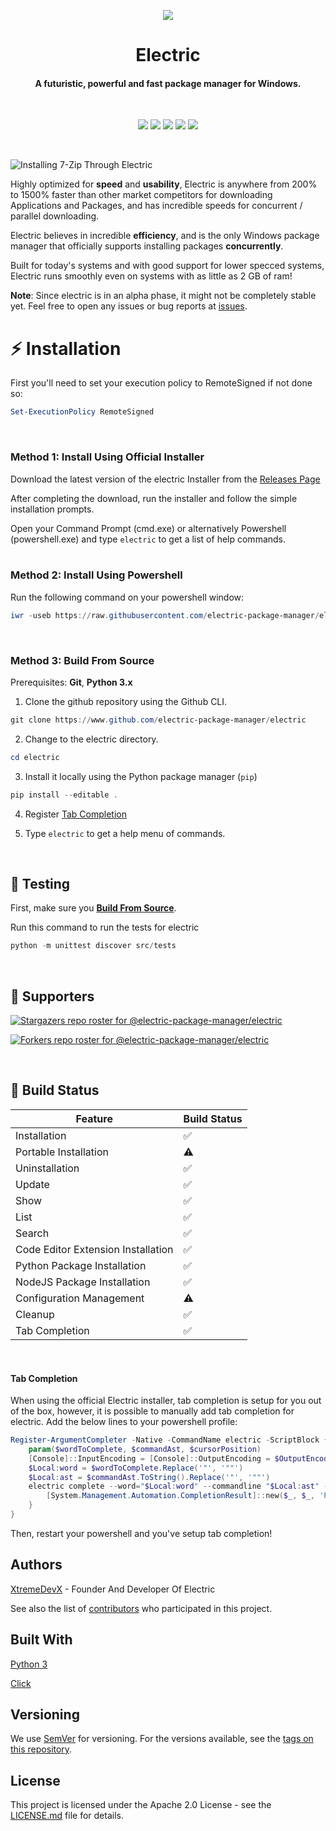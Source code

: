 
<p align="center">
  <img src="https://github.com/electric-package-manager/electric/blob/master/assets/electric-icon-transparent-bg.png" />
</p>

<h1 align="center">Electric</h1>
<h4 align="center">A futuristic, powerful and fast package manager for Windows.</h1>
<br>

<p align="center">
  <img src="https://img.shields.io/github/v/tag/electric-package-manager/electric?color=green&label=electric&sort=semver"> <img src="https://img.shields.io/github/license/electric-package-manager/electric?color=pink"> <img src="https://img.shields.io/tokei/lines/github/electric-package-manager/electric?color=white&label=lines%20of%20code"> <img src="https://img.shields.io/github/languages/top/electric-package-manager/electric?color=%230xfffff"> <img src="https://img.shields.io/github/repo-size/electric-package-manager/electric?color=orange">
</p>
<br>

![Installing 7-Zip Through Electric](https://github.com/electric-package-manager/electric/blob/master/assets/install-animation.gif?raw=true)

Highly optimized for **speed** and **usability**, Electric is anywhere from 200% to 1500% faster than other market competitors for downloading Applications and Packages, and has incredible speeds for concurrent / parallel downloading.

Electric believes in incredible **efficiency**, and is the only Windows package manager that officially supports installing packages **concurrently**.

Built for today's systems and with good support for lower specced systems, Electric runs smoothly even on systems with as little as 2 GB of ram!

**Note**: Since electric is in an alpha phase, it might not be completely stable yet. Feel free to open any issues or bug reports at [issues](https://github.com/electric-package-manager/electric/issues/).
<br>

# :zap: Installation

First you'll need to set your execution policy to RemoteSigned if not done so:
```powershell
Set-ExecutionPolicy RemoteSigned
```
<br>

### Method 1: Install Using Official Installer

Download the latest version of the electric Installer from the [Releases Page](https://github.com/electric-package-manager/electric/releases/latest)

After completing the download, run the installer and follow the simple installation prompts.

Open your Command Prompt (cmd.exe) or alternatively Powershell (powershell.exe) and type `electric` to get a list of help commands.
<br>
<br>

### Method 2: Install Using Powershell
Run the following command on your powershell window:

```powershell
iwr -useb https://raw.githubusercontent.com/electric-package-manager/electric/master/bin/electricInstall.ps1 | iex
```
<br>



### Method 3: Build From Source
Prerequisites: **Git**, **Python 3.x**

1. Clone the github repository using the Github CLI.
```powershell
git clone https://www.github.com/electric-package-manager/electric
```

2. Change to the electric directory.
```powershell
cd electric
```

3. Install it locally using the Python package manager (`pip`)
```powershell
pip install --editable .
```

4. Register [Tab Completion](https://github.com/electric-package-manager/electric#tab-completion)

5. Type `electric` to get a help menu of commands.
<br>

## :test_tube: Testing

First, make sure you [**Build From Source**](https://github.com/electric-package-manager/electric#method-3-build-from-source).

Run this command to run the tests for electric
```powershell
python -m unittest discover src/tests
```
<br>

## :clap: Supporters
[![Stargazers repo roster for @electric-package-manager/electric](https://reporoster.com/stars/electric-package-manager/electric)](https://github.com/electric-package-manager/electric/stargazers)

[![Forkers repo roster for @electric-package-manager/electric](https://reporoster.com/forks/electric-package-manager/electric)](https://github.com/electric-package-manager/electric/network/members)

<br>

## :hammer: Build Status
| Feature                            | Build Status   |
|------------------------------------|----------------|
| Installation                       | ✅            |
| Portable Installation              | ⚠️            |
| Uninstallation                     | ✅            |
| Update                             | ✅            |
| Show                               | ✅            |
| List                               | ✅            |
| Search                             | ✅            |
| Code Editor Extension Installation | ✅            |
| Python Package Installation        | ✅            |
| NodeJS Package Installation        | ✅            |
| Configuration Management           | ⚠️            |
| Cleanup                            | ✅            |
| Tab Completion                     | ✅            |

<br>

#### Tab Completion
When using the official Electric installer, tab completion is setup for you out of the box, however, it is possible to manually add tab completion for electric.
Add the below lines to your powershell profile:
```powershell
Register-ArgumentCompleter -Native -CommandName electric -ScriptBlock {
    param($wordToComplete, $commandAst, $cursorPosition)
    [Console]::InputEncoding = [Console]::OutputEncoding = $OutputEncoding = [System.Text.Utf8Encoding]::new()
    $Local:word = $wordToComplete.Replace('"', '""')
    $Local:ast = $commandAst.ToString().Replace('"', '""')
    electric complete --word="$Local:word" --commandline "$Local:ast" --position $cursorPosition | ForEach-Object {
        [System.Management.Automation.CompletionResult]::new($_, $_, 'ParameterValue', $_)
    }
}
```
Then, restart your powershell and you've setup tab completion!

## Authors
[XtremeDevX](https://www.github.com/XtremeDevX) - Founder And Developer Of Electric

See also the list of [contributors](https://github.com/electric-package-manager/electric/contributors) who participated in this project.

## Built With
[Python 3](https://www.python.org/)

[Click](https://click.palletsprojects.com/en/7.x/)

## Versioning

We use [SemVer](http://semver.org/) for versioning. For the versions available, see the [tags on this repository](https://github.com/electric-package-manager/electric/tags). 

## License

This project is licensed under the Apache 2.0 License - see the [LICENSE.md](LICENSE) file for details.
